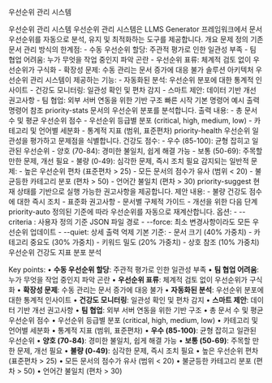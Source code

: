 우선순위 관리 시스템

우선순위 관리 시스템 우선순위 관리 시스템은 LLMS Generator 프레임워크에서 문서 우선순위를 자동으로 분석, 유지 및 최적화하는 도구를 제공합니다. 개요 문제 정의 기존 문서 관리 방식의 한계점: - 수동 우선순위 할당: 주관적 평가로 인한 일관성 부족 - 팀 협업 어려움: 누가 무엇을 작업 중인지 파악 곤란 - 우선순위 표류: 체계적 검토 없이 우선순위가 구식화 - 확장성 문제: 수동 관리는 문서 증가에 대응 불가 솔루션 아키텍처 우선순위 관리 시스템이 제공하는 기능: - 자동화된 분석: 우선순위 분포에 대한 통계적 인사이트 - 건강도 모니터링: 일관성 확인 및 편차 감지 - 스마트 제안: 데이터 기반 개선 권고사항 - 팀 협업: 외부 서버 연동을 위한 기반 구조 빠른 시작 기본 명령어 예시 출력 명령어 참조 priority-stats 문서의 우선순위 분포를 분석합니다. 출력 내용: - 총 문서 수 및 평균 우선순위 점수 - 우선순위 등급별 분포 (critical, high, medium, low) - 카테고리 및 언어별 세분화 - 통계적 지표 (범위, 표준편차) priority-health 우선순위 일관성을 평가하고 문제점을 식별합니다. 건강도 점수: - 우수 (85-100): 균형 잡히고 일관된 우선순위 - 양호 (70-84): 경미한 불일치, 쉽게 해결 가능 - 보통 (50-69): 주목할 만한 문제, 개선 필요 - 불량 (0-49): 심각한 문제, 즉시 조치 필요 감지되는 일반적 문제: - 높은 우선순위 편차 (표준편차 > 25) - 모든 문서의 점수가 유사 (범위 < 20) - 불균등한 카테고리 분포 (편차 > 50) - 언어간 불일치 (편차 > 30) priority-suggest 현재 상태를 기반으로 실행 가능한 권고사항을 제공합니다. 제안 내용: - 불량 건강도 점수에 대한 즉시 조치 - 표준화 권고사항 - 문서별 구체적 가이드 - 개선을 위한 다음 단계 priority-auto 정의된 기준에 따라 우선순위를 자동으로 재계산합니다. 옵션: - --criteria <file>: 사용자 정의 기준 JSON 파일 경로 - --force: 최소 변경사항이라도 모든 우선순위 업데이트 - --quiet: 상세 출력 억제 기본 기준: - 문서 크기 (40% 가중치) - 카테고리 중요도 (30% 가중치) - 키워드 밀도 (20% 가중치) - 상호 참조 (10% 가중치) 우선순위 건강도 지표 분포 분석

Key points:
• **수동 우선순위 할당**: 주관적 평가로 인한 일관성 부족
• **팀 협업 어려움**: 누가 무엇을 작업 중인지 파악 곤란
• **우선순위 표류**: 체계적 검토 없이 우선순위가 구식화
• **확장성 문제**: 수동 관리는 문서 증가에 대응 불가
• **자동화된 분석**: 우선순위 분포에 대한 통계적 인사이트
• **건강도 모니터링**: 일관성 확인 및 편차 감지
• **스마트 제안**: 데이터 기반 개선 권고사항
• **팀 협업**: 외부 서버 연동을 위한 기반 구조
• 총 문서 수 및 평균 우선순위 점수
• 우선순위 등급별 분포 (critical, high, medium, low)
• 카테고리 및 언어별 세분화
• 통계적 지표 (범위, 표준편차)
• **우수 (85-100)**: 균형 잡히고 일관된 우선순위
• **양호 (70-84)**: 경미한 불일치, 쉽게 해결 가능
• **보통 (50-69)**: 주목할 만한 문제, 개선 필요
• **불량 (0-49)**: 심각한 문제, 즉시 조치 필요
• 높은 우선순위 편차 (표준편차 > 25)
• 모든 문서의 점수가 유사 (범위 < 20)
• 불균등한 카테고리 분포 (편차 > 50)
• 언어간 불일치 (편차 > 30)